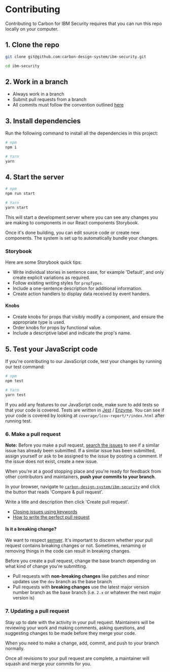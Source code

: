 # Contributing

Contributing to Carbon for IBM Security requires that you can run this repo locally on your computer.

## 1. Clone the repo

```bash
git clone git@github.com:carbon-design-system/ibm-security.git

cd ibm-security
```

## 2. Work in a branch

- Always work in a branch
- Submit pull requests from a branch
- All commits must follow the convention outlined [here](https://www.conventionalcommits.org)

## 3. Install dependencies

Run the following command to install all the dependencies in this project:

```bash
# npm
npm i

# Yarn
yarn
```

## 4. Start the server

```bash
# npm
npm run start

# Yarn
yarn start
```

This will start a development server where you can see any changes you are making to components in our React components Storybook.

Once it's done building, you can edit source code or create new components. The system is set up to automatically bundle your changes.

### Storybook

Here are some Storybook quick tips:

- Write individual stories in sentence case, for example 'Default', and only create explicit variations as required.
- Follow existing writing styles for `propTypes`.
- Include a one-sentence description for additional information.
- Create action handlers to display data received by event handers.

#### Knobs

- Create knobs for props that visibly modify a component, and ensure the appropriate type is used.
- Order knobs for props by functional value.
- Include a descriptive label and indicate the prop's name.

## 5. Test your JavaScript code

If you're contributing to our JavaScript code, test your changes by running our test command:

```bash
# npm
npm test

# Yarn
yarn test
```

If you add any features to our JavaScript code, make sure to add tests so that
your code is covered. Tests are written in
[Jest](https://jestjs.io) / [Enzyme](https://airbnb.io/enzyme). You can see if your code
is covered by looking at `coverage/lcov-report/*/index.html` after
running test.

### 6. Make a pull request

**Note:** Before you make a pull request,
[search the issues](https://github.com/carbon-design-system/ibm-security/issues) to see if a similar issue has already been submitted. If a similar issue has been submitted, assign yourself or ask to be assigned to the issue by posting a comment. If the issue does not exist, create a new issue.

When you're at a good stopping place and you're ready for feedback from other contributors and maintainers, **push your commits to your branch**.

In your browser, navigate to [`carbon-design-system/ibm-security`](https://github.com/carbon-design-system/ibm-security) and click the button that reads 'Compare & pull request'.

Write a title and description then click 'Create pull request'.

- [Closing issues using keywords](https://help.github.com/en/articles/closing-issues-using-keywords)
- [How to write the perfect pull request](https://github.blog/2015-01-21-how-to-write-the-perfect-pull-request)

#### Is it a breaking change?

We want to respect [semver](https://semver.org). It's important to discern whether your pull request contains breaking changes or not. Sometimes, renaming or removing things in the code can result in breaking changes.

Before you create a pull request, change the base branch depending on what kind
of change you're submitting.

- Pull requests with **non-breaking changes** like patches and minor updates use the `dev` branch as the base branch
- Pull requests with **breaking changes** use the latest major version number branch as the base branch (i.e. `2.x` or whatever the next major version is)

### 7. Updating a pull request

Stay up to date with the activity in your pull request. Maintainers will be reviewing your work and making comments, asking
questions, and suggesting changes to be made before they merge your code.

When you need to make a change, add, commit, and push to your branch normally.

Once all revisions to your pull request are complete, a maintainer will squash and merge your commits for you.
